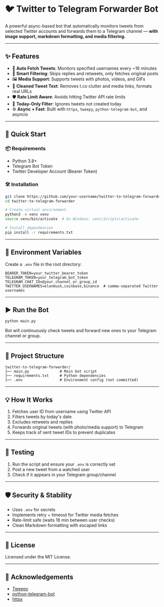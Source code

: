 # 🐦 Twitter to Telegram Forwarder Bot

A powerful async-based bot that automatically monitors tweets from selected Twitter accounts and forwards them to a Telegram channel — **with image support, markdown formatting, and media filtering.**

---

## ✨ Features

- 📡 **Auto Fetch Tweets**: Monitors specified usernames every ~16 minutes
- 🧠 **Smart Filtering**: Skips replies and retweets, only fetches original posts
- 🖼️ **Media Support**: Supports tweets with photos, videos, and GIFs
- 🧹 **Cleaned Tweet Text**: Removes t.co clutter and media links, formats real URLs
- 🛡️ **Rate Limit Aware**: Avoids hitting Twitter API rate limits
- 📆 **Today-Only Filter**: Ignores tweets not created today
- ⚙️ **Async + Fast**: Built with `httpx`, `tweepy`, `python-telegram-bot`, and asyncio

---

## 🚀 Quick Start

### 📦 Requirements

- Python 3.8+
- Telegram Bot Token
- Twitter Developer Account (Bearer Token)

### 🛠️ Installation

```bash
git clone https://github.com/your-username/twitter-to-telegram-forwarder.git
cd twitter-to-telegram-forwarder

# Create virtual environment
python3 -m venv venv
source venv/bin/activate  # On Windows: venv\Scripts\activate

# Install dependencies
pip install -r requirements.txt
```

---

## 🔧 Environment Variables

Create a `.env` file in the root directory:

```env
BEARER_TOKEN=your_twitter_bearer_token
TELEGRAM_TOKEN=your_telegram_bot_token
TELEGRAM_CHAT_ID=@your_channel_or_group_id
TWITTER_USERNAMES=elonmusk,coinbase,binance  # comma-separated Twitter usernames
```

---

## ▶️ Run the Bot

```bash
python main.py
```

Bot will continuously check tweets and forward new ones to your Telegram channel or group.

---

## 📁 Project Structure

```
twitter-to-telegram-forwarder/
├── main.py              # Main bot script
├── requirements.txt     # Python dependencies
├── .env                 # Environment config (not committed)
```

---

## 💡 How It Works

1. Fetches user ID from username using Twitter API
2. Filters tweets by today's date
3. Excludes retweets and replies
4. Forwards original tweets (with photo/media support) to Telegram
5. Keeps track of sent tweet IDs to prevent duplicates

---

## 🧪 Testing

1. Run the script and ensure your `.env` is correctly set
2. Post a new tweet from a watched user
3. Check if it appears in your Telegram group/channel

---

## 🛡️ Security & Stability

- Uses `.env` for secrets
- Implements retry + timeout for Twitter media fetches
- Rate-limit safe (waits 16 min between user checks)
- Clean Markdown formatting with escaped links

---

## 📄 License

Licensed under the MIT License.

---

## 🙏 Acknowledgements

- [Tweepy](https://github.com/tweepy/tweepy)
- [python-telegram-bot](https://github.com/python-telegram-bot/python-telegram-bot)
- [httpx](https://www.python-httpx.org/)
